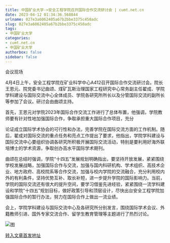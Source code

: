 ```yaml
---
title: 中国矿业大学->安全工程学院召开国际合作交流研讨会 | cumt.net.cn
date: 2023-04-12 01:34:36.568844
urlname: 027e3a6062405a67b2bbe3375c450adc
slug: 027e3a6062405a67b2bbe3375c450adc
tags: 
- 中国矿业大学
categories:
- cumt.net.cn
- 中国矿业大学
authorbox: false
sidebar: false
---
```

会议现场

4月4日上午，安全工程学院在矿业科学中心A412召开国际合作交流研讨会。院长王恩元、院党委书记曲颂、煤矿瓦斯治理国家工程研究中心常务副主任翟成、学院学科建设与国际交流中心全体成员、学院各研究所所长以及分管国际交流的副所长等参加了会议。研讨会由曲颂主持。

首先，王恩元对学院2023年国际合作交流工作进行了总体布置，他强调，学院教师要有针对性地加强国际合作，争取承担重大国际合作项目，充分
<!--more-->
论证成立国际学术协会的可行性和办法，完善学院在国际交流方面的工作机制。随后，翟成对国际交流的重点任务和亮点工作提出了要求，他指出，学院学科建设与国际交流中心要组织协调各研究所积极开展国际交流活动，特别是要利用好海外联培博士的学术资源，争取创办高水平国际学术期刊。

曲颂在总结时强调，学院“十四五”发展规划明确指出，要坚持开放发展，紧紧围绕学校发展战略，加强国际合作与交流，加强与国内科研机构、学术组织、高技术企业、地方政府、高校院系等合作交流，加强与校内学院的交流融合，充分利用校内外的有利条件，坚持优势互补、取长补短，进一步提升学院的国际影响力。当前，学院的国际交流还有很大的提升空间，要学习借鉴先进经验，紧紧围绕一流学科建设和学院“十四五”规划目标，做好政策引导和顶层设计，尽快出台安全工程学院加强国际合作的暂行办法，努力在国际合作上做出一流业绩。  

会上，学院学科建设与国际交流中心及各研究所分别发言，围绕国际学术会议、外籍教师引进、国外专家交流合作、留学生教育管理等主题进行了热烈讨论。

![图](https://xwzx.cumt.edu.cn/_upload/article/images/47/37/ac4b3de2433396c3d0064a6ba2db/a3295c95-a9c3-4ce4-abfe-85aceb4123ee.jpg)

[转入文章首发地址](https://xwzx.cumt.edu.cn/d3/12/c523a643858/page.htm)